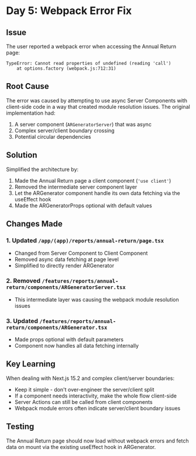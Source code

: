 # Day 5: Webpack Error Fix

## Issue
The user reported a webpack error when accessing the Annual Return page:
```
TypeError: Cannot read properties of undefined (reading 'call')
    at options.factory (webpack.js:712:31)
```

## Root Cause
The error was caused by attempting to use async Server Components with client-side code in a way that created module resolution issues. The original implementation had:
1. A server component (`ARGeneratorServer`) that was async
2. Complex server/client boundary crossing
3. Potential circular dependencies

## Solution
Simplified the architecture by:
1. Made the Annual Return page a client component (`'use client'`)
2. Removed the intermediate server component layer
3. Let the ARGenerator component handle its own data fetching via the useEffect hook
4. Made the ARGeneratorProps optional with default values

## Changes Made

### 1. Updated `/app/(app)/reports/annual-return/page.tsx`
- Changed from Server Component to Client Component
- Removed async data fetching at page level
- Simplified to directly render ARGenerator

### 2. Removed `/features/reports/annual-return/components/ARGeneratorServer.tsx`
- This intermediate layer was causing the webpack module resolution issues

### 3. Updated `/features/reports/annual-return/components/ARGenerator.tsx`
- Made props optional with default parameters
- Component now handles all data fetching internally

## Key Learning
When dealing with Next.js 15.2 and complex client/server boundaries:
- Keep it simple - don't over-engineer the server/client split
- If a component needs interactivity, make the whole flow client-side
- Server Actions can still be called from client components
- Webpack module errors often indicate server/client boundary issues

## Testing
The Annual Return page should now load without webpack errors and fetch data on mount via the existing useEffect hook in ARGenerator.